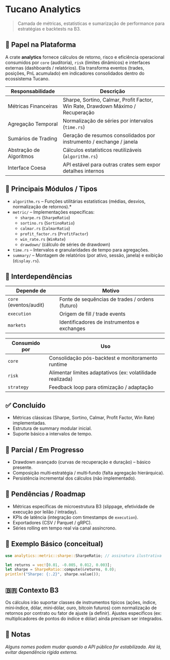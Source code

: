# Tucano Analytics

> Camada de métricas, estatísticas e sumarização de performance para estratégias e backtests na B3.

## 🎯 Papel na Plataforma
A crate **analytics** fornece cálculos de retorno, risco e eficiência operacional consumidos por `core` (auditoria), `risk` (limites dinâmicos) e interfaces externas (dashboards / relatórios). Ela transforma eventos (trades, posições, PnL acumulado) em indicadores consolidados dentro do ecossistema Tucano.

| Responsabilidade | Descrição |
|------------------|-----------|
| Métricas Financeiras | Sharpe, Sortino, Calmar, Profit Factor, Win Rate, Drawdown Máximo / Recuperação |
| Agregação Temporal | Normalização de séries por intervalos (`time.rs`) |
| Sumários de Trading | Geração de resumos consolidados por instrumento / exchange / janela |
| Abstração de Algoritmos | Cálculos estatísticos reutilizáveis (`algorithm.rs`) |
| Interface Coesa | API estável para outras crates sem expor detalhes internos |

## 🔑 Principais Módulos / Tipos
- `algorithm.rs` – Funções utilitárias estatísticas (médias, desvios, normalização de retornos).*  
- `metric/` – Implementações específicas:  
  - `sharpe.rs` (`SharpeRatio`)  
  - `sortino.rs` (`SortinoRatio`)  
  - `calmar.rs` (`CalmarRatio`)  
  - `profit_factor.rs` (`ProfitFactor`)  
  - `win_rate.rs` (`WinRate`)  
  - `drawdown/` (cálculo de séries de drawdown)  
- `time.rs` – Intervalos e granularidades de tempo para agregações.  
- `summary/` – Montagem de relatórios (por ativo, sessão, janela) e exibição (`display.rs`).

## 🔗 Interdependências
| Depende de | Motivo |
|------------|--------|
| `core` (eventos/audit) | Fonte de sequências de trades / ordens (futuro) |
| `execution` | Origem de fill / trade events |
| `markets` | Identificadores de instrumentos e exchanges |

| Consumido por | Uso |
|---------------|-----|
| `core` | Consolidação pós-backtest e monitoramento runtime |
| `risk` | Alimentar limites adaptativos (ex: volatilidade realizada) |
| `strategy` | Feedback loop para otimização / adaptação |

## ✅ Concluído
- Métricas clássicas (Sharpe, Sortino, Calmar, Profit Factor, Win Rate) implementadas.
- Estrutura de summary modular inicial.
- Suporte básico a intervalos de tempo.

## 🧪 Parcial / Em Progresso
- Drawdown avançado (curvas de recuperação e duração) – básico presente.
- Composição multi‑estratégia / multi‑fundo (falta agregação hierárquica).
- Persistência incremental dos cálculos (não implementado).

## 🚧 Pendências / Roadmap
- Métricas específicas de microestrutura B3 (slippage, efetividade de execução por leilão / intraday).  
- KPIs de latência (integração com timestamps de `execution`).  
- Exportadores (CSV / Parquet / gRPC).  
- Séries rolling em tempo real via canal assíncrono.  

## 🏁 Exemplo Básico (conceitual)
```rust
use analytics::metric::sharpe::SharpeRatio; // assinatura ilustrativa

let returns = vec![0.01, -0.005, 0.012, 0.003];
let sharpe = SharpeRatio::compute(&returns, 0.0);
println!("Sharpe: {:.2}", sharpe.value());
```

## 🇧🇷 Contexto B3
Os cálculos irão suportar classes de instrumentos típicos (ações, índice, mini‑índice, dólar, mini‑dólar, ouro, bitcoin futuros) com normalização de retornos por contrato ou fator de ajuste (a definir). Ajustes específicos (ex: multiplicadores de pontos do índice e dólar) ainda precisam ser integrados.

## 📌 Notas
*Alguns nomes podem mudar quando a API pública for estabilizada. Até lá, evitar dependência rígida externa.*
